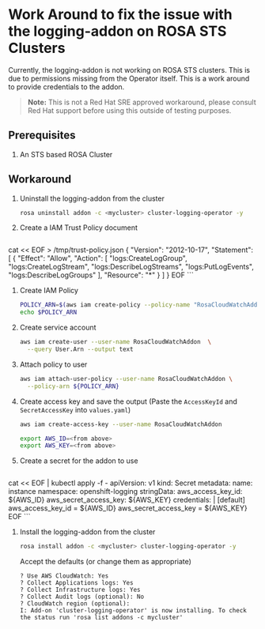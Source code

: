 # Work Around to fix the issue with the logging-addon on ROSA STS Clusters

Currently, the logging-addon is not working on ROSA STS clusters. This is due to permissions missing from the Operator itself. This is a work around to provide credentials to the addon.

> **Note:** This is not a Red Hat SRE approved workaround, please consult Red Hat support before using this outside of testing purposes.

## Prerequisites

1. An STS based ROSA Cluster

## Workaround

1. Uninstall the logging-addon from the cluster

    ```bash
    rosa uninstall addon -c <mycluster> cluster-logging-operator -y
    ```

1. Create a IAM Trust Policy document

    ```bash
cat << EOF > /tmp/trust-policy.json
{
    "Version": "2012-10-17",
    "Statement": [
        {
            "Effect": "Allow",
            "Action": [
                "logs:CreateLogGroup",
                "logs:CreateLogStream",
                "logs:DescribeLogStreams",
                "logs:PutLogEvents",
                "logs:DescribeLogGroups"
            ],
            "Resource": "*"
        }
    ]
}
EOF
    ```

1. Create IAM Policy

    ```bash
    POLICY_ARN=$(aws iam create-policy --policy-name "RosaCloudWatchAddon" --policy-document file:///tmp/trust-policy.json --query Policy.Arn --output text)
    echo $POLICY_ARN
    ```

1. Create service account

    ```bash
    aws iam create-user --user-name RosaCloudWatchAddon  \
      --query User.Arn --output text
    ```

1. Attach policy to user

    ```bash
    aws iam attach-user-policy --user-name RosaCloudWatchAddon \
      --policy-arn ${POLICY_ARN}
    ```

1. Create access key and save the output (Paste the `AccessKeyId` and `SecretAccessKey` into `values.yaml`)

    ```bash
    aws iam create-access-key --user-name RosaCloudWatchAddon
    ```

    ```bash
    export AWS_ID=<from above>
    export AWS_KEY=<from above>
    ```

1. Create a secret for the addon to use

    ```bash
cat << EOF | kubectl apply -f -
apiVersion: v1
kind: Secret
metadata:
 name: instance
 namespace: openshift-logging
stringData:
  aws_access_key_id: ${AWS_ID}
  aws_secret_access_key: ${AWS_KEY}
  credentials: |
    [default]
    aws_access_key_id = ${AWS_ID}
    aws_secret_access_key = ${AWS_KEY}
EOF
    ```

1. Install the logging-addon from the cluster

    ```bash
    rosa install addon -c <mycluster> cluster-logging-operator -y
    ```

    Accept the defaults (or change them as appropriate)

    ```
    ? Use AWS CloudWatch: Yes
    ? Collect Applications logs: Yes
    ? Collect Infrastructure logs: Yes
    ? Collect Audit logs (optional): No
    ? CloudWatch region (optional):
    I: Add-on 'cluster-logging-operator' is now installing. To check the status run 'rosa list addons -c mycluster'
    ```
